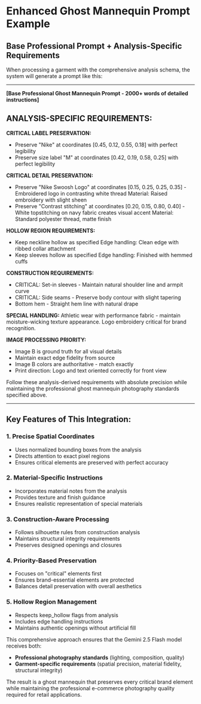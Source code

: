 # Enhanced Ghost Mannequin Prompt Example

## Base Professional Prompt + Analysis-Specific Requirements

When processing a garment with the comprehensive analysis schema, the system will generate a prompt like this:

---

**[Base Professional Ghost Mannequin Prompt - 2000+ words of detailed instructions]**

## ANALYSIS-SPECIFIC REQUIREMENTS:

**CRITICAL LABEL PRESERVATION:**
- Preserve "Nike" at coordinates [0.45, 0.12, 0.55, 0.18] with perfect legibility
- Preserve size label "M" at coordinates [0.42, 0.19, 0.58, 0.25] with perfect legibility

**CRITICAL DETAIL PRESERVATION:**
- Preserve "Nike Swoosh Logo" at coordinates [0.15, 0.25, 0.25, 0.35] - Embroidered logo in contrasting white thread
  Material: Raised embroidery with slight sheen
- Preserve "Contrast stitching" at coordinates [0.20, 0.15, 0.80, 0.40] - White topstitching on navy fabric creates visual accent
  Material: Standard polyester thread, matte finish

**HOLLOW REGION REQUIREMENTS:**
- Keep neckline hollow as specified
  Edge handling: Clean edge with ribbed collar attachment
- Keep sleeves hollow as specified
  Edge handling: Finished with hemmed cuffs

**CONSTRUCTION REQUIREMENTS:**
- CRITICAL: Set-in sleeves - Maintain natural shoulder line and armpit curve
- CRITICAL: Side seams - Preserve body contour with slight tapering
- Bottom hem - Straight hem line with natural drape

**SPECIAL HANDLING:** Athletic wear with performance fabric - maintain moisture-wicking texture appearance. Logo embroidery critical for brand recognition.

**IMAGE PROCESSING PRIORITY:**
- Image B is ground truth for all visual details
- Maintain exact edge fidelity from source
- Image B colors are authoritative - match exactly
- Print direction: Logo and text oriented correctly for front view

Follow these analysis-derived requirements with absolute precision while maintaining the professional ghost mannequin photography standards specified above.

---

## Key Features of This Integration:

### 1. **Precise Spatial Coordinates**
- Uses normalized bounding boxes from the analysis
- Directs attention to exact pixel regions
- Ensures critical elements are preserved with perfect accuracy

### 2. **Material-Specific Instructions** 
- Incorporates material notes from the analysis
- Provides texture and finish guidance
- Ensures realistic representation of special materials

### 3. **Construction-Aware Processing**
- Follows silhouette rules from construction analysis
- Maintains structural integrity requirements
- Preserves designed openings and closures

### 4. **Priority-Based Preservation**
- Focuses on "critical" elements first
- Ensures brand-essential elements are protected
- Balances detail preservation with overall aesthetics

### 5. **Hollow Region Management**
- Respects keep_hollow flags from analysis
- Includes edge handling instructions
- Maintains authentic openings without artificial fill

This comprehensive approach ensures that the Gemini 2.5 Flash model receives both:
- **Professional photography standards** (lighting, composition, quality)
- **Garment-specific requirements** (spatial precision, material fidelity, structural integrity)

The result is a ghost mannequin that preserves every critical brand element while maintaining the professional e-commerce photography quality required for retail applications.
